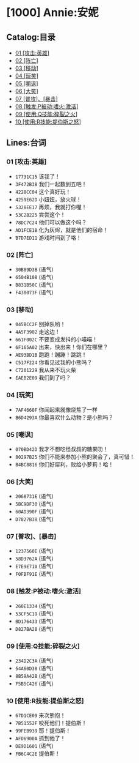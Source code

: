 # [1000] Annie:安妮
## Catalog:目录
* [01 [攻击:英雄]](#01-攻击英雄)
* [02 [阵亡]](#02-阵亡)
* [03 [移动]](#03-移动)
* [04 [玩笑]](#04-玩笑)
* [05 [嘲讽]](#05-嘲讽)
* [06 [大笑]](#06-大笑)
* [07 [普攻]、[暴击]](#07-普攻暴击)
* [08 [触发:P被动:嗜火:激活]](#08-触发P被动嗜火激活)
* [09 [使用:Q技能:碎裂之火]](#09-使用Q技能碎裂之火)
* [10 [使用:R技能:提伯斯之怒]](#10-使用R技能提伯斯之怒)
## Lines:台词
### **01 [攻击:英雄]**
- `17731C15` 该我了！
- `3F472B38` 我们一起数到五吧！
- `4228CC04` 这个真好玩！
- `4259E62D` 小妞妞，放火球！
- `5328EE17` 再烦，我就打你喔！
- `53C2B225` 尝尝这个！
- `78DC7C24` 他们可以做这个吗？
- `AD1FCE1B` 化为灰烬，就是他们的宿命！
- `B7D7ED11` 游戏时间到了咯！

### **02 [阵亡]**
- `30B89D3B` (语气)
- `6504B108` (语气)
- `B831B50C` (语气)
- `F430073F` (语气)

### **03 [移动]**
- `045BCC2F` 别掉队哟！
- `4A5F3902` 走这边！
- `661F002C` 不要变成发抖的小喵喵！
- `6F165A02` 出来，快出来！你们在哪里？
- `AE93BD1B` 跑跑！蹦蹦！跳跳！
- `C517F224` 你看见过我的小熊吗？
- `C7201229` 我从来不玩火柴
- `EAEB2E09` 我们到了吗？

### **04 [玩笑]**
- `7AF4660F` 你闻起来就像烧焦了一样
- `B6D4293A` 你最喜欢什么动物？是小熊吗？

### **05 [嘲讽]**
- `070BD42D` 我才不想吃怪叔叔的糖果叻！
- `80297B25` 你们不能来参加小熊的聚会了，真可惜！
- `B4BC8816` 你们好犀利，败给小萝莉！哈！

### **06 [大笑]**
- `2068731E` (语气)
- `5BC9DF30` (语气)
- `60AD390F` (语气)
- `D7827B38` (语气)

### **07 [普攻]、[暴击]**
- `1237560E` (语气)
- `58D3762A` (语气)
- `E7E9E710` (语气)
- `F0FBF91E` (语气)

### **08 [触发:P被动:嗜火:激活]**
- `260E1334` (语气)
- `53CF5C19` (语气)
- `BD176433` (语气)
- `D827BA28` (语气)

### **09 [使用:Q技能:碎裂之火]**
- `234D2C3A` (语气)
- `54A60D38` (语气)
- `8B59A42B` (语气)
- `F5B5C426` (语气)

### **10 [使用:R技能:提伯斯之怒]**
- `67D1CE09` 来次熊抱！
- `7B51552F` 咬死他们！提伯斯！
- `99FEB939` 耶！提伯斯！
- `AFD6900A` 抓到他了！
- `DE9D1601` (语气)
- `FB6C4C2E` 提伯斯！
